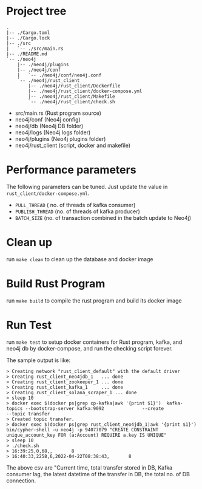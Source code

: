 # Project tree
```
.
|-- ./Cargo.toml
|-- ./Cargo.lock
|-- ./src
|   `-- ./src/main.rs
|-- ./README.md
`-- ./neo4j
    |-- ./neo4j/plugins
    |-- ./neo4j/conf
    |   `-- ./neo4j/conf/neo4j.conf
    `-- ./neo4j/rust_client
        |-- ./neo4j/rust_client/Dockerfile
        |-- ./neo4j/rust_client/docker-compose.yml
        |-- ./neo4j/rust_client/Makefile
        `-- ./neo4j/rust_client/check.sh
```
- src/main.rs (Rust program source)
- neo4j/conf (Neo4j config)
- neo4j/db (Neo4j DB folder)
- neo4j/logs (Neo4j logs folder)
- neo4j/plugins (Neo4j plugins folder)
- neo4j/rust_client (script, docker and makefile)

# Performance parameters
The following parameters can be tuned.  Just update the value in `rust_client/docker-compose.yml`.
- `PULL_THREAD` ( no. of threads of kafka consumer)
- `PUBLISH_THREAD` (no. of threads of kafka producer)
- `BATCH_SIZE` (no. of transaction combined in the batch update to Neo4j)

# Clean up
run `make clean` to clean up the database and docker image

# Build Rust Program
run `make build` to compile the rust program and build its docker image

# Run Test
run `make test` to setup docker containers for Rust program, kafka, and neo4j db by docker-compose, and run the checking script forever.

The sample output is like:
```
> Creating network "rust_client_default" with the default driver
> Creating rust_client_neo4jdb_1   ... done
> Creating rust_client_zookeeper_1 ... done
> Creating rust_client_kafka_1     ... done
> Creating rust_client_solana_scraper_1 ... done
> sleep 10
> docker exec $(docker ps|grep cp-kafka|awk '{print $1}')  kafka-topics --bootstrap-server kafka:9092              --create              --topic transfer
> Created topic transfer.
> docker exec $(docker ps|grep rust_client_neo4jdb_1|awk '{print $1}') bin/cypher-shell -u neo4j -p 94077079 "CREATE CONSTRAINT unique_account_key FOR (a:Account) REQUIRE a.key IS UNIQUE"
> sleep 10
> ./check.sh
> 16:39:25,0,68,,       8
> 16:40:33,2258,6,2022-04-22T08:38:43,       8
```

The above csv are "Current time, total transfer stored in DB, Kafka consumer lag, the latest datetime of the transfer in DB, the total no. of DB connection.
